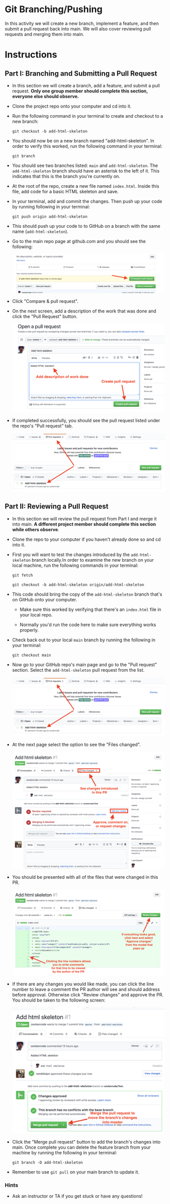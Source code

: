 # Git Branching/Pushing

In this activity we will create a new branch, implement a feature, and then submit a pull request back into main. We will also cover reviewing pull requests and merging them into main.

# Instructions

## Part I: Branching and Submitting a Pull Request

* In this section we will create a branch, add a feature, and submit a pull request. **Only one group member should complete this section, everyone else should observe.**

* Clone the project repo onto your computer and cd into it.

* Run the following command in your terminal to create and checkout to a new branch:

  ```
  git checkout -b add-html-skeleton
  ```

* You should now be on a new branch named "add-html-skeleton". In order to verify this worked, run the following command in your terminal:

  ```
  git branch
  ```

* You should see two branches listed: `main` and `add-html-skeleton`. The `add-html-skeleton` branch should have an asterisk to the left of it. This indicates that this is the branch you're currently on.

* At the root of the repo, create a new file named `index.html`. Inside this file, add code for a basic HTML skeleton and save.

* In your terminal, add and commit the changes. Then push up your code by running following in your terminal:

  ```
  git push origin add-html-skeleton
  ```

* This should push up your code to to GitHub on a branch with the same name (`add-html-skeleton`).

* Go to the main repo page at github.com and you should see the following:

  ![Recently Pushed](Images/01-Recently-Pushed.png)

* Click "Compare & pull request".

* On the next screen, add a description of the work that was done and click the "Pull Request" button.

  ![Recently Pushed](Images/02-Pull-Request.png)

* If completed successfully, you should see the pull request listed under the repo's "Pull request" tab.

  ![PR List](Images/03-PR-List.png)

## Part II: Reviewing a Pull Request

* In this section we will review the pull request from Part I and merge it into main. **A different project member should complete this section while others observe**.

* Clone the repo to your computer if you haven't already done so and cd into it.

* First you will want to test the changes introduced by the `add-html-skeleton` branch locally.In order to examine the new branch on your local machine, run the following commands in your terminal:

  ```
  git fetch
  ```

  ```
  git checkout -b add-html-skeleton origin/add-html-skeleton
  ```

* This code should bring the copy of the `add-html-skeleton` branch that's on GitHub onto your computer. 

  * Make sure this worked by verifying that there's an `index.html` file in your local repo.

  * Normally you'd run the code here to make sure everything works properly.

* Check back out to your local `main` branch by running the following in your terminal:

  ```
  git checkout main
  ```

* Now go to your GitHub repo's main page and go to the "Pull request" section. Select the `add-html-skeleton` pull request from the list.

  ![PR List](Images/03-PR-List.png)

* At the next page select the option to see the "Files changed".

  ![Review](Images/04-Review.png)

* You should be presented with all of the files that were changed in this PR.

  ![Files Changed](Images/05-Files-Changed.png)

* If there are any changes you would like made, you can click the line number to leave a comment the PR author will see and should address before approval. Otherwise click "Review changes" and approve the PR. You should be taken to the following screen:

  ![Approve](Images/06-Approve.png)

* Click the "Merge pull request" button to add the branch's changes into main. Once complete you can delete the feature branch from your machine by running the following in your terminal:

  ```
  git branch -D add-html-skeleton
  ```

* Remember to use `git pull` on your main branch to update it.

### Hints

* Ask an instructor or TA if you get stuck or have any questions!
